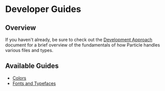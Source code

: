 # Developer Guides

## Overview

If you haven't already, be sure to check out the [Development Approach](../development/approach.md) document for a brief overview of the fundamentals of how Particle handles various files and types.

## Available Guides

* [Colors](./colors.md)
* [Fonts and Typefaces](./fonts.md)